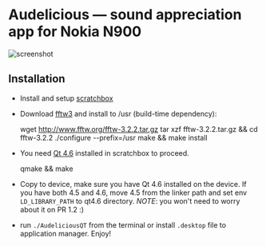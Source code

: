 # Audelicious — sound appreciation app for Nokia N900

![screenshot](http://github.com/melfar/audelicious/tree/master/images/screenshot.jpg?raw=true)

## Installation

 * Install and setup [scratchbox](http://wiki.forum.nokia.com/index.php/Maemo_5_SDK_installation_for_beginners)

 * Download [fftw3](http://www.fftw.org/download.html) and install to /usr (build-time dependency):

	wget http://www.fftw.org/fftw-3.2.2.tar.gz
	tar xzf fftw-3.2.2.tar.gz && cd fftw-3.2.2
	./configure --prefix=/usr
	make && make install

 * You need [Qt 4.6](http://qt.nokia.com/products/platform/maemo) installed in scratchbox to proceed.
 
   qmake && make
   
 * Copy to device, make sure you have Qt 4.6 installed on the device.  If you have both 4.5 and 4.6, move 4.5 from the linker path and set env `LD_LIBRARY_PATH` to qt4.6 directory.  *NOTE*: you won't need to worry about it on PR 1.2 :)
 
 * run `./AudeliciousQT` from the terminal or install `.desktop` file to application manager.  Enjoy!
